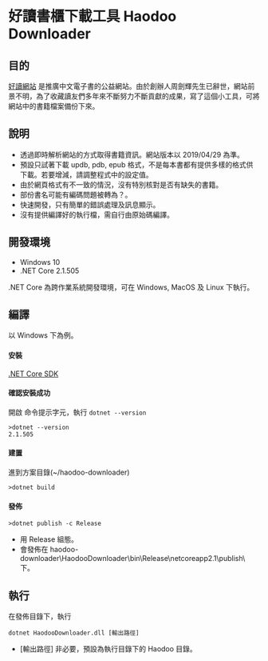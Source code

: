 # 好讀書櫃下載工具 Haodoo Downloader

## 目的
[好讀網站](http://www.haodoo.net/?M=hd&P=about) 是推廣中文電子書的公益網站。由於創辦人周劍輝先生已辭世，網站前景不明，為了收藏讀友們多年來不斷努力不斷貢獻的成果，寫了這個小工具，可將網站中的書籍檔案備份下來。

## 說明
* 透過即時解析網站的方式取得書籍資訊。網站版本以 2019/04/29 為準。
* 預設只試著下載 updb, pdb, epub 格式，不是每本書都有提供多樣的格式供下載。若要增減，請調整程式中的設定值。
* 由於網頁格式有不一致的情況，沒有特別核對是否有缺失的書籍。
* 部份書名可能有編碼問題被轉為？。
* 快速開發，只有簡單的錯誤處理及訊息顯示。
* 沒有提供編譯好的執行檔，需自行由原始碼編譯。

## 開發環境
* Windows 10
* .NET Core 2.1.505

.NET Core 為跨作業系統開發環境，可在 Windows, MacOS 及 Linux 下執行。

## 編譯

以 Windows 下為例。

#### 安裝  
 [.NET Core SDK](https://dotnet.microsoft.com/download)

#### 確認安裝成功  
開啟 命令提示字元，執行 `dotnet --version`
```
>dotnet --version
2.1.505
```

#### 建置  
進到方案目錄(~/haodoo-downloader)
```
>dotnet build
```

#### 發佈  
```
>dotnet publish -c Release
```
* 用 Release 組態。
* 會發佈在 haodoo-downloader\HaodooDownloader\bin\Release\netcoreapp2.1\publish\ 下。

## 執行
在發佈目錄下，執行
```
dotnet HaodooDownloader.dll [輸出路徑]
```
* [輸出路徑] 非必要，預設為執行目錄下的 Haodoo 目錄。
